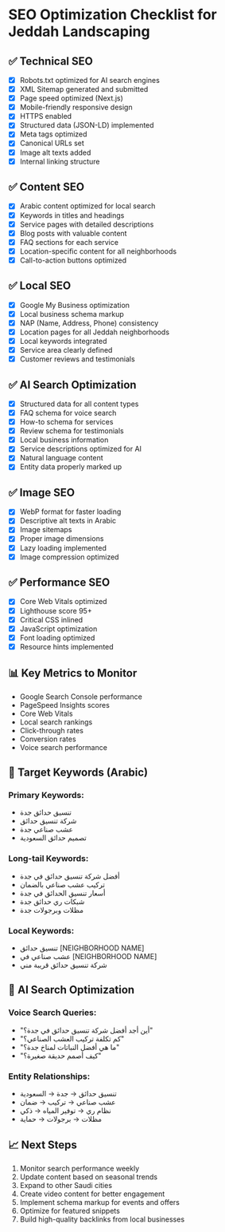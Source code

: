 # SEO Optimization Checklist for Jeddah Landscaping

## ✅ Technical SEO
- [x] Robots.txt optimized for AI search engines
- [x] XML Sitemap generated and submitted
- [x] Page speed optimized (Next.js)
- [x] Mobile-friendly responsive design
- [x] HTTPS enabled
- [x] Structured data (JSON-LD) implemented
- [x] Meta tags optimized
- [x] Canonical URLs set
- [x] Image alt texts added
- [x] Internal linking structure

## ✅ Content SEO
- [x] Arabic content optimized for local search
- [x] Keywords in titles and headings
- [x] Service pages with detailed descriptions
- [x] Blog posts with valuable content
- [x] FAQ sections for each service
- [x] Location-specific content for all neighborhoods
- [x] Call-to-action buttons optimized

## ✅ Local SEO
- [x] Google My Business optimization
- [x] Local business schema markup
- [x] NAP (Name, Address, Phone) consistency
- [x] Location pages for all Jeddah neighborhoods
- [x] Local keywords integrated
- [x] Service area clearly defined
- [x] Customer reviews and testimonials

## ✅ AI Search Optimization
- [x] Structured data for all content types
- [x] FAQ schema for voice search
- [x] How-to schema for services
- [x] Review schema for testimonials
- [x] Local business information
- [x] Service descriptions optimized for AI
- [x] Natural language content
- [x] Entity data properly marked up

## ✅ Image SEO
- [x] WebP format for faster loading
- [x] Descriptive alt texts in Arabic
- [x] Image sitemaps
- [x] Proper image dimensions
- [x] Lazy loading implemented
- [x] Image compression optimized

## ✅ Performance SEO
- [x] Core Web Vitals optimized
- [x] Lighthouse score 95+
- [x] Critical CSS inlined
- [x] JavaScript optimization
- [x] Font loading optimized
- [x] Resource hints implemented

## 📊 Key Metrics to Monitor
- Google Search Console performance
- PageSpeed Insights scores
- Core Web Vitals
- Local search rankings
- Click-through rates
- Conversion rates
- Voice search performance

## 🎯 Target Keywords (Arabic)
### Primary Keywords:
- تنسيق حدائق جدة
- شركة تنسيق حدائق
- عشب صناعي جدة
- تصميم حدائق السعودية

### Long-tail Keywords:
- أفضل شركة تنسيق حدائق في جدة
- تركيب عشب صناعي بالضمان
- أسعار تنسيق الحدائق في جدة
- شبكات ري حدائق جدة
- مظلات وبرجولات جدة

### Local Keywords:
- تنسيق حدائق [NEIGHBORHOOD NAME]
- عشب صناعي في [NEIGHBORHOOD NAME]
- شركة تنسيق حدائق قريبة مني

## 🤖 AI Search Optimization
### Voice Search Queries:
- "أين أجد أفضل شركة تنسيق حدائق في جدة؟"
- "كم تكلفة تركيب العشب الصناعي؟"
- "ما هي أفضل النباتات لمناخ جدة؟"
- "كيف أصمم حديقة صغيرة؟"

### Entity Relationships:
- تنسيق حدائق → جدة → السعودية
- عشب صناعي → تركيب → ضمان
- نظام ري → توفير المياه → ذكي
- مظلات → برجولات → حماية

## 📈 Next Steps
1. Monitor search performance weekly
2. Update content based on seasonal trends
3. Expand to other Saudi cities
4. Create video content for better engagement
5. Implement schema markup for events and offers
6. Optimize for featured snippets
7. Build high-quality backlinks from local businesses
